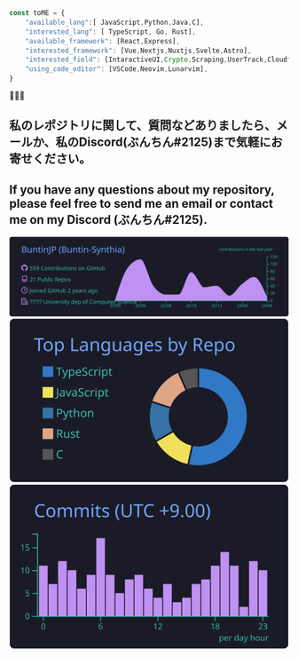 ```js
const toME = { 
    "available_lang":[ JavaScript,Python,Java,C],
    "interested_lang": [ TypeScript, Go, Rust], 
    "available_framework": [React,Express],
    "interested_framework": [Vue,Nextjs,Nuxtjs,Svelte,Astro],
    "interested_field": [IntaractiveUI,Crypto,Scraping,UserTrack,Cloudflare],
    "using_code_editor": [VSCode,Neovim,Lunarvim],
}
```
🤌🤌🤌
## 私のレポジトリに関して、質問などありましたら、メールか、私のDiscord(ぶんちん#2125)まで気軽にお寄せください。
## If you have any questions about my repository, please feel free to send me an email or contact me on my Discord (ぶんちん#2125).

[![](https://raw.githubusercontent.com/BuntinJP/BuntinJP/main/profile-summary-card-output/tokyonight/0-profile-details.svg)](https://buntin.tech)
[![](https://raw.githubusercontent.com/BuntinJP/BuntinJP/main/profile-summary-card-output/tokyonight/1-repos-per-language.svg)](https://buntin.tech) 
[![](https://raw.githubusercontent.com/BuntinJP/BuntinJP/main/profile-summary-card-output/tokyonight/4-productive-time.svg)](https://buntin.tech)
